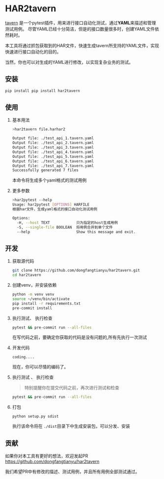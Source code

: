 # HAR2tavern

[tavern](https://github.com/taverntesting/tavern) 是一个pytest插件，用来进行接口自动化测试，通过**YAML**来描述和管理测试用例。
尽管YAML已经十分简洁，但是的接口数量很多时，创建YAML文件依然耗时。

本工具将通过抓包获取到的HAR文件，快速生成tavern所支持的YAML文件，实现快速进行接口自动化的目的。

当然，你也可以对生成的YAML进行修改，以实现复杂业务的测试。


## 安装
```bash
pip install pip install har2tavern
```



## 使用

1. 基本用法
    ```bash
    >har2tavern file.harhar2
    
    Output file: ./test_api_1.tavern.yaml
    Output file: ./test_api_2.tavern.yaml
    Output file: ./test_api_3.tavern.yaml
    Output file: ./test_api_4.tavern.yaml
    Output file: ./test_api_5.tavern.yaml
    Output file: ./test_api_6.tavern.yaml
    Output file: ./test_api_7.tavern.yaml
    Successfully generated 7 files
    
    ```
    本命令将生成多个yaml格式的测试用例
    
2. 更多参数

    ```bash
    >har2pytest --help
    Usage: har2pytest [OPTIONS] HARFILE
    根据har文件，生成yaml格式的接口自动化测试用例

    Options:
      -H, --host TEXT            只为指定的host生成用例
      -S, --single-file BOOLEAN  将用例合并到单个文件
      --help                     Show this message and exit.
    ```




## 开发
1. 获取源代码
    ```bash
    git clone https://github.com/dongfangtianyu/har2tavern.git
    cd har2tavern
    ```
2. 创建venv，并安装依赖
    ```bash
    python -m venv venv
    source ~/venv/bin/activate
    pip install -r requirements.txt
    pre-commit install
    ```
3. 执行测试、 执行检查
    ```bash
    pytest && pre-commit run --all-files
    ```

    在写代码之前，要确定你获取的代码是没有问题的,所有先执行一次测试

5. 开发代码
    ```
    coding....
   ```
    现在，你可以尽情的编码了。

6. 执行测试 、 执行检查

    > 特别提醒你在提交代码之前，再次进行测试和检查
    ```bash
    pytest && pre-commit run --all-files
    ```

7. 打包

    ```
    python setup.py sdist
    ```
    执行该命令将在 `./dist`目录下中生成安装包，可以分发、安装



## 贡献

如果你对本工具有更好的想法，欢迎发起PR https://github.com/dongfangtianyu/har2tavern

我们希望PR中有修改的描述、测试用例，并且所有用例全部测试通过。

